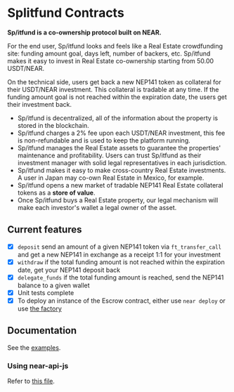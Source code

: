 # Splitfund Contracts

**Sp/itfund is a co-ownership protocol built on NEAR.**

For the end user, Sp/itfund looks and feels like a Real Estate crowdfunding site: funding amount goal, days left, number of backers, etc. Sp/itfund makes it easy to invest in Real Estate co-ownership starting from 50.00 USDT/NEAR.

On the technical side, users get back a new NEP141 token as collateral for their USDT/NEAR investment. This collateral is tradable at any time. If the funding amount goal is not reached within the expiration date, the users get their investment back.

- Sp/itfund is decentralized, all of the information about the property is stored in the blockchain.
- Sp/itfund charges a 2% fee upon each USDT/NEAR investment, this fee is non-refundable and is used to keep the platform running.
- Sp/itfund manages the Real Estate assets to guarantee the properties' maintenance and profitability. Users can trust Sp/itfund as their investment manager with solid legal representatives in each jurisdiction.
- Sp/itfund makes it easy to make cross-country Real Estate investments. A user in Japan may co-own Real Estate in Mexico, for example.
- Sp/itfund opens a new market of tradable NEP141 Real Estate collateral tokens as a **store of value**.
- Once Sp/itfund buys a Real Estate property, our legal mechanism will make each investor's wallet a legal owner of the asset.

## Current features

- [x] `deposit` send an amount of a given NEP141 token via `ft_transfer_call` and get a new NEP141 in exchange as a receipt 1:1 for your investment
- [x] `withdraw` if the total funding amount is not reached within the expiration date, get your NEP141 deposit back
- [x] `delegate_funds` if the total funding amount is reached, send the NEP141 balance to a given wallet
- [x] Unit tests complete
- [x] To deploy an instance of the Escrow contract, either use `near deploy` or use [the factory](https://github.com/aufacicenta/splitfund-contracts/blob/master/factory/src/lib.rs)

## Documentation

See the [examples](https://github.com/aufacicenta/splitfund-contracts/tree/master/escrow-v2).

### Using near-api-js

Refer to [this file](https://github.com/aufacicenta/splitfund/blob/master/app/src/pages/api/webhooks/splitfund/strapi-entry-update/index.ts#L86).